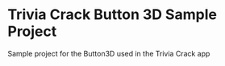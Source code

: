 # Trivia Crack Button 3D Sample Project
Sample project for the Button3D used in the Trivia Crack app
